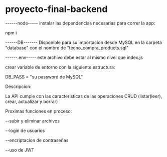 # proyecto-final-backend
------node-----
instalar las dependencias necesarias para correr la app:

npm i

------DB-------
Disponible para su importacion desde MySQL en la carpeta "database" con el nombre de "tecno_compra_products.sql"

------.env-----
este archivo debe estar al mismo nivel que index.js

crear variable de entorno con la siguiente estructura:

DB_PASS = "su password de MySQL"

Descripcion: 

La API cumple con las caracteristicas de las operaciones CRUD (listar(leer), crear, actualizar y borrar)

Proximas funciones en proceso:

--subir y eliminar archivos

--login de usuarios

--encriptacion de contraseñas

--uso de JWT

